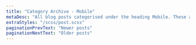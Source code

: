 ```yaml
---
title: "Category Archive - Mobile"
metaDesc: "All blog posts categorised under the heading Mobile. These are updated on a regular basis so do check back for updates."
extraStyles: "/scss/post.scss"
paginationPrevText: "Newer posts"
paginationNextText: "Older posts"
---
```

